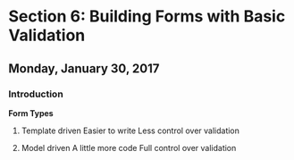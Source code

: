 # Section 6:  Building Forms with Basic Validation

## Monday, January 30, 2017

### Introduction

**Form Types**
1.  Template driven
        Easier to write
        Less control over validation

2.  Model driven
        A little more code
        Full control over validation